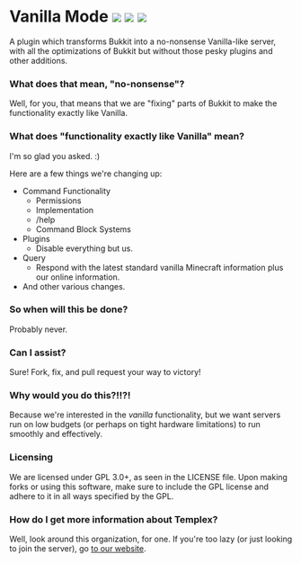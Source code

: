 # Vanilla Mode ![](https://img.shields.io/badge/type-bukkit--plugin-brightgreen.svg) ![](https://img.shields.io/badge/version-0.0.2--R6-brightgreen.svg) ![](https://img.shields.io/badge/status-in--use-brightgreen.svg)

A plugin which transforms Bukkit into a no-nonsense Vanilla-like server, with all the optimizations of Bukkit but without those pesky plugins and other additions.

### What does that mean, "no-nonsense"?

Well, for you, that means that we are "fixing" parts of Bukkit to make the functionality exactly like Vanilla.

### What does "functionality exactly like Vanilla" mean?

I'm so glad you asked. :)

Here are a few things we're changing up:

 - Command Functionality
   - Permissions
   - Implementation
   - /help
   - Command Block Systems
 - Plugins
   - Disable everything but us.
 - Query
   - Respond with the latest standard vanilla Minecraft information plus our online information.
 - And other various changes.
 
### So when will this be done?

Probably never.

### Can I assist?

Sure! Fork, fix, and pull request your way to victory!

### Why would you do this?!!?!

Because we're interested in the _vanilla_ functionality, but we want servers run on low budgets (or perhaps on tight hardware limitations) to run smoothly and effectively.

### Licensing

We are licensed under GPL 3.0+, as seen in the LICENSE file. Upon making forks or using this software, make sure to include the GPL license and adhere to it in all ways specified by the GPL.

### How do I get more information about Templex?

Well, look around this organization, for one. If you're too lazy (or just looking to join the server), go [to our website](http://templex.co/).
